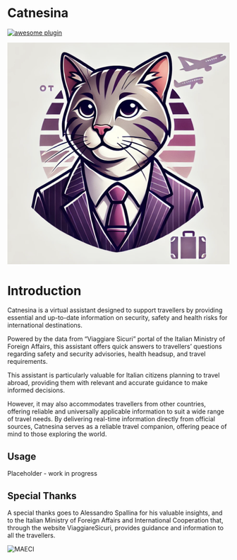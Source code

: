 # Catnesina
[![awesome plugin](https://custom-icon-badges.demolab.com/static/v1?label=&message=awesome+plugin&color=F4F4F5&style=for-the-badge&logo=cheshire_cat_black)](https://)

![Catnesina](https://raw.githubusercontent.com/redringofdeath/catnesina/main/catnesina.jpg "Catnesina")

# Introduction
Catnesina is a virtual assistant designed to support travellers by providing essential and up-to-date information on security, safety and health risks for international destinations. 

Powered by the data from “Viaggiare Sicuri” portal of the Italian Ministry of Foreign Affairs, this assistant offers quick answers to travellers’ questions regarding safety and security advisories, health headsup, and travel requirements.

This assistant is particularly valuable for Italian citizens planning to travel abroad, providing them with relevant and accurate guidance to make informed decisions. 

However, it may also accommodates travellers from other countries, offering reliable and universally applicable information to suit a wide range of travel needs.
By delivering real-time information directly from official sources, Catnesina serves as a reliable travel companion, offering peace of mind to those exploring the world.

## Usage
Placeholder - work in progress

## Special Thanks
A special thanks goes to Alessandro Spallina for his valuable insights, and to the Italian Ministry of Foreign Affairs and International Cooperation that, through the website ViaggiareSicuri, provides guidance and information to all the travellers. 

![MAECI](https://www.viaggiaresicuri.it/assets/images/logoFarnesina.png "MAECI")
